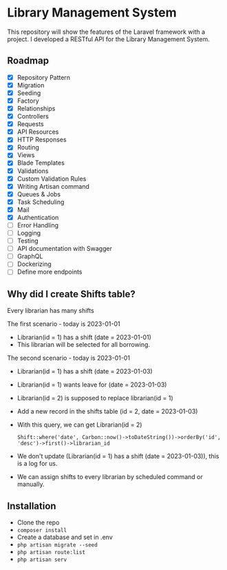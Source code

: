 # Library Management System
This repository will show the features of the Laravel framework with a project.
I developed a RESTful API for the Library Management System.

## Roadmap

- [x] Repository Pattern
- [x] Migration
- [x] Seeding
- [x] Factory
- [x] Relationships
- [x] Controllers
- [x] Requests
- [x] API Resources 
- [x] HTTP Responses
- [x] Routing
- [x] Views
- [x] Blade Templates
- [x] Validations
- [x] Custom Validation Rules
- [x] Writing Artisan command
- [x] Queues & Jobs
- [x] Task Scheduling
- [x] Mail
- [x] Authentication
- [ ] Error Handling
- [ ] Logging
- [ ] Testing
- [ ] API documentation with Swagger
- [ ] GraphQL
- [ ] Dockerizing
- [ ] Define more endpoints

## Why did I create Shifts table?
Every librarian has many shifts

The first scenario - today is 2023-01-01
- Librarian(id = 1) has a shift (date = 2023-01-01)
- This librarian will be selected for all borrowing.

The second scenario - today is 2023-01-01
- Librarian(id = 1) has a shift (date = 2023-01-03)
- Librarian(id = 1) wants leave for (date = 2023-01-03)
- Librarian(id = 2) is supposed to replace librarian(id = 1)
- Add a new record in the shifts table (id = 2, date = 2023-01-03)
- With this query, we can get Librarian(id = 2)

  ``
Shift::where('date', Carbon::now()->toDateString())->orderBy('id', 'desc')->first()->librarian_id
  ``
- We don't update (Librarian(id = 1) has a shift (date = 2023-01-03)), this is a log for us.
- We can assign shifts to every librarian by scheduled command or manually.

## Installation

- Clone the repo
- `composer install`
- Create a database and set in .env
- ``php artisan migrate --seed``
- ``php artisan route:list``
- ``php artisan serv``